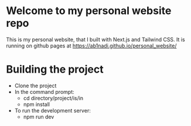 # Welcome to my personal website repo
This is my personal website, that I built with Next.js and Tailwind CSS.
It is running on github pages at https://ab1nadi.github.io/personal_website/

# Building the project
* Clone the project
* In the command prompt:  
  * cd directory/project/is/in
  * npm install
* To run the development server: 
  * npm run dev
